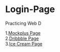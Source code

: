 # Login-Page
Practicing Web D

1.[Mockplus Page](https://vaishnavi6mahajan.github.io/Login-Page/Mockplus/)<br>
2.[Dribbble Page](https://vaishnavi6mahajan.github.io/Login-Page/Dribbble/)<br>
3.[Ice Cream Page](https://vaishnavi6mahajan.github.io/Login-Page/IceCream/)
